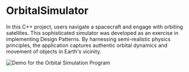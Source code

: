 # OrbitalSimulator

In this C++ project, users navigate a spacecraft and engage with orbiting satellites. This sophisticated simulator was developed as an exercise in implementing Design Patterns. By harnessing semi-realistic physics principles, the application captures authentic orbital dynamics and movement of objects in Earth's vicinity.

![Demo for the Orbital Simulation Program](https://github.com/Calesi19/OrbitalSimulator/blob/main/demo.gif)
